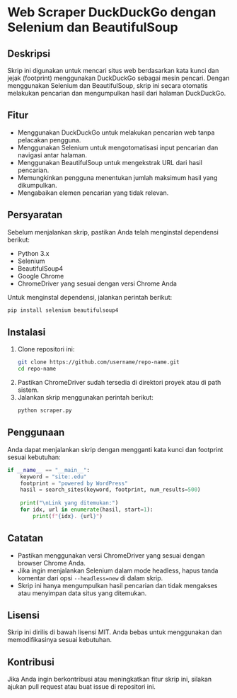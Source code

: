 # Web Scraper DuckDuckGo dengan Selenium dan BeautifulSoup

## Deskripsi
Skrip ini digunakan untuk mencari situs web berdasarkan kata kunci dan jejak (footprint) menggunakan DuckDuckGo sebagai mesin pencari. Dengan menggunakan Selenium dan BeautifulSoup, skrip ini secara otomatis melakukan pencarian dan mengumpulkan hasil dari halaman DuckDuckGo.

## Fitur
- Menggunakan DuckDuckGo untuk melakukan pencarian web tanpa pelacakan pengguna.
- Menggunakan Selenium untuk mengotomatisasi input pencarian dan navigasi antar halaman.
- Menggunakan BeautifulSoup untuk mengekstrak URL dari hasil pencarian.
- Memungkinkan pengguna menentukan jumlah maksimum hasil yang dikumpulkan.
- Mengabaikan elemen pencarian yang tidak relevan.

## Persyaratan
Sebelum menjalankan skrip, pastikan Anda telah menginstal dependensi berikut:

- Python 3.x
- Selenium
- BeautifulSoup4
- Google Chrome
- ChromeDriver yang sesuai dengan versi Chrome Anda

Untuk menginstal dependensi, jalankan perintah berikut:
```sh
pip install selenium beautifulsoup4
```

## Instalasi
1. Clone repositori ini:
   ```sh
   git clone https://github.com/username/repo-name.git
   cd repo-name
   ```
2. Pastikan ChromeDriver sudah tersedia di direktori proyek atau di path sistem.
3. Jalankan skrip menggunakan perintah berikut:
   ```sh
   python scraper.py
   ```

## Penggunaan
Anda dapat menjalankan skrip dengan mengganti kata kunci dan footprint sesuai kebutuhan:

```python
if __name__ == "__main__":
    keyword = "site:.edu"
    footprint = "powered by WordPress"
    hasil = search_sites(keyword, footprint, num_results=500)
    
    print("\nLink yang ditemukan:")
    for idx, url in enumerate(hasil, start=1):
        print(f"{idx}. {url}")
```

## Catatan
- Pastikan menggunakan versi ChromeDriver yang sesuai dengan browser Chrome Anda.
- Jika ingin menjalankan Selenium dalam mode headless, hapus tanda komentar dari opsi `--headless=new` di dalam skrip.
- Skrip ini hanya mengumpulkan hasil pencarian dan tidak mengakses atau menyimpan data situs yang ditemukan.

## Lisensi
Skrip ini dirilis di bawah lisensi MIT. Anda bebas untuk menggunakan dan memodifikasinya sesuai kebutuhan.

## Kontribusi
Jika Anda ingin berkontribusi atau meningkatkan fitur skrip ini, silakan ajukan pull request atau buat issue di repositori ini.
